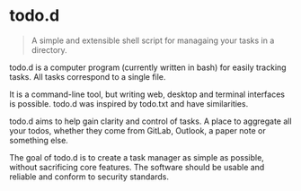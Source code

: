 # todo.d

> A simple and extensible shell script for managaing your tasks in a directory.

todo.d is a computer program (currently written in bash) for easily tracking
tasks. All tasks correspond to a single file. 

It is a command-line tool, but writing web, desktop and terminal interfaces is
possible. todo.d was inspired by todo.txt and have similarities.

todo.d aims to help gain clarity and control of tasks. A place to aggregate all
your todos, whether they come from GitLab, Outlook, a paper note or something
else.

The goal of todo.d is to create a task manager as simple as possible, without
sacrificing core features. The software should be usable and reliable and
conform to security standards.
